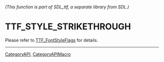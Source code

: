 ###### (This function is part of SDL_ttf, a separate library from SDL.)
# TTF_STYLE_STRIKETHROUGH

Please refer to [TTF_FontStyleFlags](TTF_FontStyleFlags) for details.

----
[CategoryAPI](CategoryAPI), [CategoryAPIMacro](CategoryAPIMacro)

